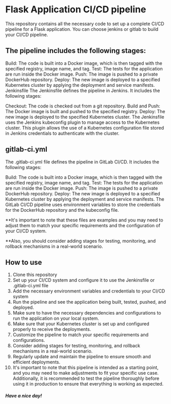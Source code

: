 # Flask Application CI/CD pipeline
This repository contains all the necessary code to set up a complete CI/CD pipeline for a Flask application.
You can choose jenkins or gitlab to build your CI/CD pipeline.

## The pipeline includes the following stages:

Build: The code is built into a Docker image, which is then tagged with the specified registry, image name, and tag.
Test: The tests for the application are run inside the Docker image.
Push: The image is pushed to a private DockerHub repository.
Deploy: The new image is deployed to a specified Kubernetes cluster by applying the deployment and service manifests.
Jenkinsfile
The Jenkinsfile defines the pipeline in Jenkins. It includes the following stages:

Checkout: The code is checked out from a git repository.
Build and Push: The Docker image is built and pushed to the specified registry.
Deploy: The new image is deployed to the specified Kubernetes cluster.
The Jenkinsfile uses the Jenkins kubeconfig plugin to manage access to the Kubernetes cluster. This plugin allows the use of a Kubernetes configuration file stored in Jenkins credentials to authenticate with the cluster.

## gitlab-ci.yml
The .gitlab-ci.yml file defines the pipeline in GitLab CI/CD. It includes the following stages:

Build: The code is built into a Docker image, which is then tagged with the specified registry, image name, and tag.
Test: The tests for the application are run inside the Docker image.
Push: The image is pushed to a private DockerHub repository.
Deploy: The new image is deployed to a specified Kubernetes cluster by applying the deployment and service manifests.
The GitLab CI/CD pipeline uses environment variables to store the credentials for the DockerHub repository and the kubeconfig file.

**It's important to note that these files are examples and you may need to adjust them to match your specific requirements and the configuration of your CI/CD system.

**Also, you should consider adding stages for testing, monitoring, and rollback mechanisms in a real-world scenario.

## How to use
1. Clone this repository
2. Set up your CI/CD system and configure it to use the Jenkinsfile or .gitlab-ci.yml file
3. Add the necessary environment variables and credentials to your CI/CD system
4. Run the pipeline and see the application being built, tested, pushed, and deployed.
5. Make sure to have the necessary dependencies and configurations to run the application on your local system.
6. Make sure that your Kubernetes cluster is set up and configured properly to receive the deployments.
7. Customize the pipeline to match your specific requirements and configurations.
8. Consider adding stages for testing, monitoring, and rollback mechanisms in a real-world scenario.
9. Regularly update and maintain the pipeline to ensure smooth and efficient deployments.
10. It's important to note that this pipeline is intended as a starting point, and you may need to make adjustments to fit your specific use case. Additionally, it is recommended to test the pipeline thoroughly before using it in production to ensure that everything is working as expected.

##### Have a nice day!
